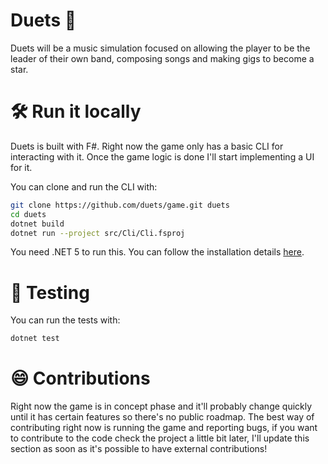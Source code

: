 # Duets 🎸

Duets will be a music simulation focused on allowing the player to be the leader of their own band, composing songs and making gigs to become a star.

# 🛠 Run it locally

Duets is built with F#. Right now the game only has a basic CLI for interacting with it. Once the game logic is done I'll start implementing a UI for it.

You can clone and run the CLI with:

```bash
git clone https://github.com/duets/game.git duets
cd duets
dotnet build
dotnet run --project src/Cli/Cli.fsproj
```

You need .NET 5 to run this. You can follow the installation details [here](https://dotnet.microsoft.com/download).

# 🧪 Testing

You can run the tests with:

```bash
dotnet test
```

# 😄 Contributions

Right now the game is in concept phase and it'll probably change quickly until it has certain features so there's no public roadmap. The best way of contributing right now is running the game and reporting bugs, if you want to contribute to the code check the project a little bit later, I'll update this section as soon as it's possible to have external contributions!
